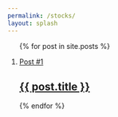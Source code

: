 ```yaml
---
permalink: /stocks/
layout: splash
---
```

<ol class="post-list">
  {% for post in site.posts %}
    <li class="post-item">
      <a class="post-link" href="{{ post.url | prepend: site.baseurl }}">
        <div class="post-info">
          <p>Post #1</p>
          <h2>{{ post.title }}</h2>
        </div>
      </a>
    </li>
  {% endfor %}
</ol>
